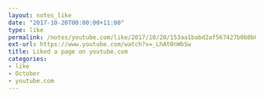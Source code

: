 ```yaml
---
layout: notes_like
date: "2017-10-20T00:00:00+11:00"
type: like
permalink: /notes/youtube.com/like/2017/10/20/153aa1babd2af567427b0b8b0bbaecaf11697ee5.html
ext-url: https://www.youtube.com/watch?v=_LhAt0nWbSw
title: Liked a page on youtube.com
categories:
- like
- October
- youtube.com
---
```

